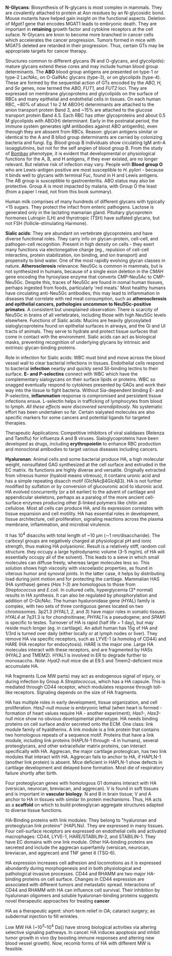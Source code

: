 **N-Glycans**: Biosynthesis of N-glycans is most complex in mammals. They are covalently attached to protein at Asn residues by an N-glycosidic bond. Mouse mutants have helped gain insight on the functional aspects. Deletion of *Mgat1* gene that encodes MGAT1 leads to embryonic death. They are important in **retaining** growth factor and cytokine receptors at the cell suface. N-Glycans are knon to become more branched in cancer cells which accelerates the cancer progression. Tumors formed in mice with MGAT5 deleted are retarded in their progression. Thus, certain GTs may be appropriate targets for cancer therapy. 

Structures common to different glycans (N and O-glycans, and glycolipids): mature glycans extend these cores and may include human blood group determinants. The **ABO** blood group antigens are presented on type-1 or type-2 LacNAc, on O-GalNAc glycans (type-3), or on glycolipds (type-4). These are formed by the sequential action of GTs encoded by the *ABO, H,* and *Se* genes, now termed the *ABO, FUT1,* and *FUT2* loci.  They are expressed on membrane glycoproteins and glycolipids on the surface of RBCs and many epithelial and endothelial cells in tissues. On each human RBC, ~80% of about 1 to 2 M ABO(H) determinants are attached to the anion transport protein Band 3, and ~15% are attached to the glucose transport protein Band 4.5. Each RBC has other glycoproteins and about 0.5 M glycolipids with ABO(H) determinant. Early in the postnatal period, the immune system generates igM antibodies against ABO antigen9s), even theough they are abssent from RBCs. Reason: glycan antigens similar or identical to the A and B bllod group determinants are carried by colonizing bacteria and fungi. Eg. Blood group B individuals show ciculating IgM anti-A isoagglutinins, but not for the self angien of blood group B. From the study of [Bombay](https://www.ncbi.nlm.nih.gov/books/NBK453042/) phenotype, it is evident that developmental or physiological functions for the A, B, and H antigens, if they ever existed, are no longer relevant. But relative risk of infection may vary. People with **Blood group O** who are Lewis-antigen positive are most susceptible to *H. pylori* - because it binds well to glycans with terminal Fuc, found in H and Lewis antigens. The AB group is susceptible to gastroenteritis. ABO status may also be protective. Group A is most impacted by malaria, with Group O the least (from a paper I read, not from this book summary).

Human milk comprises of many hundreds of different glycans with typically <15 sugars. They protect the infact from enteric pathogens. Lactose is generated only in the lactating mamarian gland. Pituitary glycoprotein hormones Lutropin (LH) and thyrotropic (TSH) have sulfated glycans, but not FSH (follicle-stimulating Harmone). 

**Sialic acids**: They are abundant on vertebrate glycoproteins and have diverse functional roles. They carry info on glycan-protein, cell-cell, and pathogen-cell recognition. Present in high density on cells - they exert many functions via electonegative charge (eg., repulsion of cell-cell interactins, protein stabilization, ion binding, and ion transport) and propensity to bind water. One of the most rapidly evolving glycan classes in nature. **Atherosclerosis** relevance: Neu5Gc is common in mammals, but is not synthesized in humans, because of a single exon deletion in the *CMAH* gene encoding the hyroxylase enzyme that converts CMP-Neu5Ac to CMP-Neu5Gc. Despite this, traces of Neu5Gc are found in nomal human tissues, perhaps ingested from foods, particularly 'red meats.' Most healthy humans have circulating anti-Neu5Gc antibodies; this may lead to inflammation in diseases that correlate with red meat consumption, such as **atherosclerosis and epithelial cancers, pathologies uncommon to Neu5Gc-positive primates**. A consistent but unexplained observation: There is scarcity of Neu5Gc in brains of all vertebrates, including those with high Neu5Gc levels elsewhere. Functions of Sialic acids: Mucins are heavily glycosylated sialoglycoproteins found on epithelial surfaces in airways, and the Gi and UI tracts of animals. They serve to hydrate and protect tissue surfaces that come in contact with the environment. Sialic acids can act as biological masks, preventing  recognition of underlying glycans by intrinsic and extrinsic glycan-binding proteins. 

Role in infection for Sialic acids: WBC must bind and move across the blood vessel wall to clear bacterial infections in tissues. Endothelial cells respond to bacterial **infection** nearby and quickly send Sil-binding lectins to their surface. **E- and P-selectins** connect with WBC which have the complementary sialogycans on their surface lipids or proteins. WBC so snagged eventually respond to cytokines presented by GAGs and work their way into the tissue to fight bacteria. Without Sia-dependent binding E- and P-selectins, **inflammation** response is compromised and persistent tissue infections ensue. L-selectin helps in trafficking of lymphocytes from blood to lymph. *All these effects were discovered serendipitously*. No systematic effort has been undertaken so far. 
Certain sialyated molecules are also specific markers for some cancers and potential ligands for targeted therapies. 

Therapeutic Applications: Competitive inhibitors of viral sialidases (Relenza and Tamiflu) for influenza A and B viruses. Sialoglycoproteins have been developed as drugs, including **erythropoietin** to enhance RBC production and monoclonal antibodies to target various diseases including cancers. 

**Hyaluronan**: Animal cells and some bacterial produce HA, a high molecular weight, nonsulfated GAG synthesized at the cell surface and extruded in the EC matrix. Its functions are highly diverse and versatile. Originally extracted from vitreous humor (hyaloid means vitreous), it contains uronic acid and has a simple repeating disacch motif (GlcNAcβ4GlcAβ3). HA is not further modified by sulfation or by conversion of glucouronic acid to iduronic acid.  HA evolved concurrently (or a bit earlier)  to the advent of cartilage and appendicular skeletons, perhaps as a paralog of the more ancient cell-surface enzymes producing other β-linked polymers like chitin and cellulose. Most all cells can produce HA, and its expression correlates with tissue expansion and cell motility.  HA has essential roles in development, tissue architecture, cell proliferation, signaling reactions across the plasma membrane, inflammation, and microbial virulence. 

It has 10<sup>4</sup> disacchs with total length of ~10 µm (∼1 nm/disaccharide). The carboxyl groups are negatively charged at physiological pH and ionic strength, thus making HA polyanionic. Result is a relatively stiff, random coil structure. they occupy a large hydrodynamic volume (3-5 mg/mL of HA will essentially occupy all of the solvent). This leads to a sieve in which small molecules can diffuse freely, whereas larger molecules less so. This solution shows high viscosity with viscoelastic properties, as found in viterous humor and synovial joints. In the latter case, it helps by distributing load during joint motion and for protecting the cartilage. Mammalian HAS (HA synthase) genes (*Has 1-3*) are homologous to those from *Streptococcus* and *E.coli*. In cultured cells, hyperglycemia (3* normal) results in HA synthesis. It can also be regulated by phosphorylation and addition of O-GlcNAc. The human hyaluronidase gene (*HYAL*) family is complex, with two sets of three contiguous genes located on two chromosomes. 3p21.3 (*HYAL1, 2*, and *3*) have major roles in somatic tissues. *HYAL4* at 7q31.3 is for chondroitinase; *PHYAL1* is a pseudogene; and *SPAM1* is specific to testes. Turnover of HA is rapid (half life ~ 1 day), but may reside much longer (eg. in cartilage). An adult human has 15g of HA and 1/3rd is turned over daily (either locally or at lymph nodes or liver). They  remove HA via specific receptors, such as LYVE-1 (a homolog of CD44) and HARE (HA receptor for endocytosis). HARE is the major one. Large HA molecules interact with these receptors, and  are fragmented by HASs (HYAL2 and TMEM2). HYAL1 is involved in ER to degrade further to monosacchs. *Note:* *Hyal2*-null mice die at E9.5 and Tmem2-deficient mice accumulate HA. 

HA fragments (Low MW parts) may act as endogenous signal of injury, or during infection by Group A *Streptococcus*, which has a HA capsule. This is mediated through CD44 receptor, which modulates response through toll-like receptors. Signaling depends on the size of HA fragments. 

HA has multiple roles in early development, tissue organization, and cell proliferation. *Has2*-null mouse is embryonic lethal (when heart is formed - formation of heart values require HA - another experiment); *Has1-, Has3-* null mice show no obvious developmental phenotype. HA needs binding proteins on cell surface and/or secreted onto the ECM. One class: link module family of hyaldherins. A link module is a link protein that  contains two homologous repeats of a sequence motif. Proteins that have a link module, including link proteins (HAPLN-1 through -4 in humans), several proteoglycans, and other extracellular matrix proteins, can interact specifically with HA. Aggrecan, the major cartilage proteoglcan, has two link modules that interact with HA.  Aggrecan fails to anchor to HA, if HAPLN-1 (another link protein) is absent. Mice deficient in HAPLN-1 show defects in cartilage development and delayed bone formation. Most die of respiratory failure shortly after birth. 

Four proteoglycan genes with homologous G1 domains interact with HA (versican, neurocan, breviacan, and aggrecan). V is found in soft tissues and is important in **vascular biology**. N and B in brain tissue; V and A anchor to HA in tissues  with similar lin protein mechanisms. Thus, HA acts as a **scaffold** on which to build proteoglycan aggregate structures adapted to diverse tissue functions. 

HA-Binding proteins with link modules: They belong to "hyaluronan and proteoglycan link proteins" (HAPLNs). They are expressed in many tissues. Four cell-surface receptors are expressed on endothelial cells and activated macrophages: CD44, LYVE-1, HARE/STABILIN-2, and STABILIN-1. They have EC domains with one link module. Other HA-binding proteins are secreted and include the aggrecan superfamily (versican, neurocan, breviacan, and aggrecan) and TNF genet 6 (TSG-6). 

HA expression increases cell adhesion and locomotions as it is expressed abundantly during morphogenesis and in both physiological and pathological invasive processes. CD44 and RHAMM are two major HA-binding proteins on cell surface. Changes in CD44 expression are associated with different tumors and metastatic spread. Interactions of CD44 and RHAMM with HA can influence cell survival.  Their inhibition by hyaluronan oligomers and soluble hyaluronan-binding proteins suggests novel therapeutic approaches for treating **cancer**.  

HA as a therapeutic agent: short-term relief in OA; cataract surgery; as subdermal injection to fill wrinkles. 

Low MW HA (~10<sup>3</sup>–10<sup>4</sup> Da)) have strong biological activities via altering selective signaling pathways. In cancel: HA induces apoptosis and inhibit tumor growth in vivo (by boosting immune responses and altering new blood vessel growth). Now, recomb forms of HA with different MW is feasible. 


